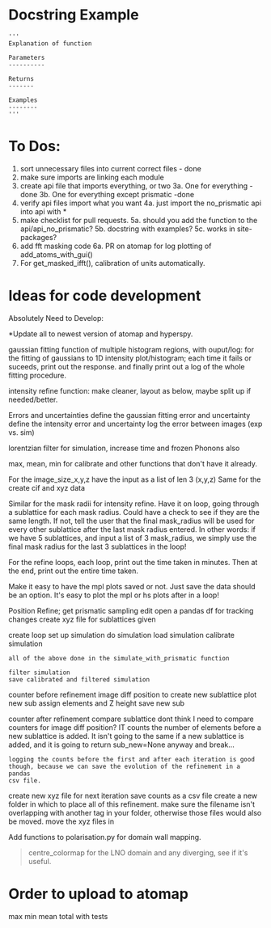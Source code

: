 # Docstring Example

```
'''
Explanation of function

Parameters
----------

Returns
-------

Examples
--------
'''
```

# To Dos:

1. sort unnecessary files into current correct files - done
2. make sure imports are linking each module
3. create api file that imports everything, or two
    3a. One for everything - done
    3b. One for everything except prismatic -done
4. verify api files import what you want
    4a. just import the no_prismatic api into api with *
5. make checklist for pull requests.
    5a. should you add the function to the api/api_no_prismatic?
    5b. docstring with examples?
    5c. works in site-packages?
6. add fft masking code
    6a. PR on atomap for log plotting of add_atoms_with_gui()
7. For get_masked_ifft(), calibration of units automatically.   



# Ideas for code development


Absolutely Need to Develop:

*Update all to newest version of atomap and hyperspy.

gaussian fitting function of multiple histogram regions, with ouput/log: 
    for the fitting of gaussians to 1D intensity plot/histogram;
    each time it fails or suceeds, print out the response. and finally 
    print out a log of the whole fitting procedure.

intensity refine function:
    make cleaner, layout as below, maybe split up if needed/better.

Errors and uncertainties
    define the gaussian fitting error and uncertainty
    define the intensity error and uncertainty
    log the error between images (exp vs. sim)

lorentzian filter for simulation, increase time and frozen Phonons also

max, mean, min for calibrate and other functions that don't have it already.
    

For the image_size_x,y,z have the input as a list of len 3 (x,y,z)
Same for the create cif and xyz data

Similar for the mask radii for intensity refine. Have it on loop, going through
a sublattice for each mask radius. Could have a check to see if they are the 
same length. If not, tell the user that the final mask_radius will be used for
every other sublattice after the last mask radius entered.
In other words: if we have 5 sublattices, and input a list of 3 mask_radius,
we simply use the final mask radius for the last 3 sublattices in the loop! 

For the refine loops, each loop, print out the time taken in minutes. Then at
the end, print out the entire time taken.

Make it easy to have the mpl plots saved or not. Just save the data should be 
an option. It's easy to plot the mpl or hs plots after in a loop!

Position Refine;
get prismatic sampling edit
open a pandas df for tracking changes
create xyz file for sublattices given

create loop
    set up simulation
    do simulation
    load simulation
    calibrate simulation

    all of the above done in the simulate_with_prismatic function

    filter simulation
    save calibrated and filtered simulation

    

counter before refinement
image diff position to create new sublattice
    plot new sub
    assign elements and Z height
    save new sub

counter after refinement
compare sublattice
    dont think I need to compare counters for image diff position? 
    IT counts the number of elements before a new sublattice is added. It isn't 
    going to the same if a new sublattice is added, and it is going to return 
    sub_new=None anyway and break...

    logging the counts before the first and after each iteration is good 
    though, because we can save the evolution of the refinement in a pandas 
    csv file.


create new xyz file for next iteration
save counts as a csv file
create a new folder in which to place all of this refinement.
    make sure the filename isn't overlapping with another tag in your folder,
    otherwise those files would also be moved.
move the xyz files in 


Add functions to polarisation.py for domain wall mapping.
> centre_colormap for the LNO domain and any diverging, see if it's useful.



# Order to upload to atomap

max min mean total with tests


